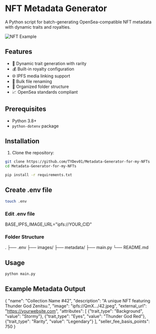 # NFT Metadata Generator

A Python script for batch-generating OpenSea-compatible NFT metadata with dynamic traits and royalties.

![NFT Example](https://via.placeholder.com/600x200?text=NFT+Metadata+Generator)

## Features

- 🎨 Dynamic trait generation with rarity
- 💰 Built-in royalty configuration
- 🌐 IPFS media linking support
- 🔄 Bulk file renaming
- 📁 Organized folder structure
- 📈 OpenSea standards compliant

## Prerequisites

- Python 3.8+
- `python-dotenv` package

## Installation

1. Clone the repository:
```bash
git clone https://github.com/TYDev01/Metadata-Generator-for-my-NFTs
cd Metadata-Generator-for-my-NFTs

pip install -r requirements.txt
```
## Create .env file
```bash
touch .env
```

### Edit .env file
BASE_IPFS_IMAGE_URL="ipfs://YOUR_CID"

### Folder Structure
.
├── .env
├── images/
├── metadata/
├── main.py
└── README.md


## Usage

```bash
python main.py
```

## Example Metadata Output
{
  "name": "Collection Name #42",
  "description": "A unique NFT featuring Thunder God Zenitsu.",
  "image": "ipfs://QmX.../42.jpeg",
  "external_url": "https://yourwebsite.com",
  "attributes": [
    {"trait_type": "Background", "value": "Stormy"},
    {"trait_type": "Eyes", "value": "Thunder God Red"},
    {"trait_type": "Rarity", "value": "Legendary"}
  ],
  "seller_fee_basis_points": 750
}